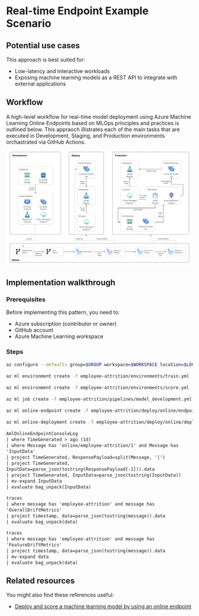 # Real-time Endpoint Example Scenario

## Potential use cases

This approach is best suited for:

- Low-latency and interactive workloads
- Exposing machine learning models as a REST API to integrate with external applications

## Workflow

A high-level workflow for real-time model deployment using Azure Machine Learning Online Endpoints based on MLOps principles and practices is outlined below. This appraoch illistrates each of the main tasks that are executed  in Development, Staging, and Production environments orchastrated via GitHub Actions.

![design](./images/real-time-endpoint.png)

## Implementation walkthrough

### Prerequisites

Before implementing this pattern, you need to:

- Azure subscription (contributor or owner)
- GitHub account
- Azure Machine Learning workspace

### Steps

```bash
az configure --defaults group=$GROUP workspace=$WORKSPACE location=$LOCATION
```

```bash
az ml environment create -f employee-attrition/environments/train.yml
```

```bash
az ml environment create -f employee-attrition/environments/score.yml
```

```bash
az ml job create -f employee-attrition/pipelines/model_development.yml
```

```bash
az ml online-endpoint create -f employee-attrition/deploy/online/endpoint.yml
```

```bash
az ml online-deployment create -f employee-attrition/deploy/online/deployment.yml
```

```kql
AmlOnlineEndpointConsoleLog
| where TimeGenerated > ago (1d)
| where Message has 'online/employee-attrition/1' and Message has 'InputData'
| project TimeGenerated, ResponsePayload=split(Message, '|')
| project TimeGenerated, InputData=parse_json(tostring(ResponsePayload[-1])).data
| project TimeGenerated, InputData=parse_json(tostring(InputData))
| mv-expand InputData
| evaluate bag_unpack(InputData)
```

```kql
traces
| where message has 'employee-attrition' and message has 'OverallDriftMetrics'
| project timestamp, data=parse_json(tostring(message)).data
| evaluate bag_unpack(data)

```

```kql
traces
| where message has 'employee-attrition' and message has 'FeatureDriftMetrics'
| project timestamp, data=parse_json(tostring(message)).data
| mv-expand data
| evaluate bag_unpack(data)
```

## Related resources

You might also find these references useful:

- [Deploy and score a machine learning model by using an online endpoint](https://docs.microsoft.com/en-us/azure/machine-learning/how-to-deploy-managed-online-endpoints)
